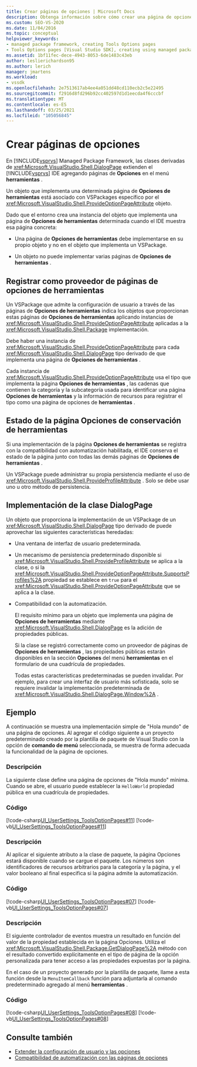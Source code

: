```yaml
---
title: Crear páginas de opciones | Microsoft Docs
description: Obtenga información sobre cómo crear una página de opciones en el menú herramientas de Visual Studio implementando una clase DialogPage desde el marco de trabajo de paquetes administrados.
ms.custom: SEO-VS-2020
ms.date: 11/04/2016
ms.topic: conceptual
helpviewer_keywords:
- managed package framework, creating Tools Options pages
- Tools Options pages [Visual Studio SDK], creating using managed package framework
ms.assetid: 1bf11fec-dece-4943-8053-6de1483c43eb
author: leslierichardson95
ms.author: lerich
manager: jmartens
ms.workload:
- vssdk
ms.openlocfilehash: 2e7513617ab4ee4a051dd48cd110ecb2c5e22495
ms.sourcegitcommit: f2916d8fd296b92cc402597d1d1eecda4f6cccbf
ms.translationtype: MT
ms.contentlocale: es-ES
ms.lasthandoff: 03/25/2021
ms.locfileid: "105056845"
---
```

# <a name="create-options-pages"></a>Crear páginas de opciones
En [!INCLUDE[vsprvs](../../code-quality/includes/vsprvs_md.md)] Managed Package Framework, las clases derivadas de <xref:Microsoft.VisualStudio.Shell.DialogPage> extienden el [!INCLUDE[vsprvs](../../code-quality/includes/vsprvs_md.md)] IDE agregando páginas de **Opciones** en el menú **herramientas** .

 Un objeto que implementa una determinada página de **Opciones de herramientas** está asociado con VSPackages específico por el <xref:Microsoft.VisualStudio.Shell.ProvideOptionPageAttribute> objeto.

 Dado que el entorno crea una instancia del objeto que implementa una página de **Opciones de herramientas** determinada cuando el IDE muestra esa página concreta:

- Una página de **Opciones de herramientas** debe implementarse en su propio objeto y no en el objeto que implementa un VSPackage.

- Un objeto no puede implementar varias páginas de **Opciones de herramientas** .

## <a name="register-as-a-tools-options-page-provider"></a>Registrar como proveedor de páginas de opciones de herramientas
 Un VSPackage que admite la configuración de usuario a través de las páginas de **Opciones de herramientas** indica los objetos que proporcionan estas páginas de **Opciones de herramientas** aplicando instancias de <xref:Microsoft.VisualStudio.Shell.ProvideOptionPageAttribute> aplicadas a la <xref:Microsoft.VisualStudio.Shell.Package> implementación.

 Debe haber una instancia de <xref:Microsoft.VisualStudio.Shell.ProvideOptionPageAttribute> para cada <xref:Microsoft.VisualStudio.Shell.DialogPage> tipo derivado de que implementa una página de **Opciones de herramientas** .

 Cada instancia de <xref:Microsoft.VisualStudio.Shell.ProvideOptionPageAttribute> usa el tipo que implementa la página **Opciones de herramientas** , las cadenas que contienen la categoría y la subcategoría usada para identificar una página **Opciones de herramientas** y la información de recursos para registrar el tipo como una página de opciones de **herramientas** .

## <a name="persist-tools-options-page-state"></a>Estado de la página Opciones de conservación de herramientas
 Si una implementación de la página **Opciones de herramientas** se registra con la compatibilidad con automatización habilitada, el IDE conserva el estado de la página junto con todas las demás páginas de **Opciones de herramientas** .

 Un VSPackage puede administrar su propia persistencia mediante el uso de <xref:Microsoft.VisualStudio.Shell.ProvideProfileAttribute> . Solo se debe usar uno u otro método de persistencia.

## <a name="implement-dialogpage-class"></a>Implementación de la clase DialogPage
 Un objeto que proporciona la implementación de un VSPackage de un <xref:Microsoft.VisualStudio.Shell.DialogPage> tipo derivado de puede aprovechar las siguientes características heredadas:

- Una ventana de interfaz de usuario predeterminada.

- Un mecanismo de persistencia predeterminado disponible si <xref:Microsoft.VisualStudio.Shell.ProvideProfileAttribute> se aplica a la clase, o si la <xref:Microsoft.VisualStudio.Shell.ProvideOptionPageAttribute.SupportsProfiles%2A> propiedad se establece en `true` para el <xref:Microsoft.VisualStudio.Shell.ProvideOptionPageAttribute> que se aplica a la clase.

- Compatibilidad con la automatización.

  El requisito mínimo para un objeto que implementa una página de **Opciones de herramientas** mediante <xref:Microsoft.VisualStudio.Shell.DialogPage> es la adición de propiedades públicas.

  Si la clase se registró correctamente como un proveedor de páginas de **Opciones de herramientas** , las propiedades públicas estarán disponibles en la sección **Opciones** del menú **herramientas** en el formulario de una cuadrícula de propiedades.

  Todas estas características predeterminadas se pueden invalidar. Por ejemplo, para crear una interfaz de usuario más sofisticada, solo se requiere invalidar la implementación predeterminada de <xref:Microsoft.VisualStudio.Shell.DialogPage.Window%2A> .

## <a name="example"></a>Ejemplo
 A continuación se muestra una implementación simple de "Hola mundo" de una página de opciones. Al agregar el código siguiente a un proyecto predeterminado creado por la plantilla de paquete de Visual Studio con la opción de **comando de menú** seleccionada, se muestra de forma adecuada la funcionalidad de la página de opciones.

### <a name="description"></a>Descripción
 La siguiente clase define una página de opciones de "Hola mundo" mínima. Cuando se abre, el usuario puede establecer la `HelloWorld` propiedad pública en una cuadrícula de propiedades.

### <a name="code"></a>Código
 [!code-csharp[UI_UserSettings_ToolsOptionPages#11](../../extensibility/internals/codesnippet/CSharp/creating-options-pages_1.cs)]
 [!code-vb[UI_UserSettings_ToolsOptionPages#11](../../extensibility/internals/codesnippet/VisualBasic/creating-options-pages_1.vb)]

### <a name="description"></a>Descripción
 Al aplicar el siguiente atributo a la clase de paquete, la página Opciones estará disponible cuando se cargue el paquete. Los números son identificadores de recursos arbitrarios para la categoría y la página, y el valor booleano al final especifica si la página admite la automatización.

### <a name="code"></a>Código
 [!code-csharp[UI_UserSettings_ToolsOptionPages#07](../../extensibility/internals/codesnippet/CSharp/creating-options-pages_2.cs)]
 [!code-vb[UI_UserSettings_ToolsOptionPages#07](../../extensibility/internals/codesnippet/VisualBasic/creating-options-pages_2.vb)]

### <a name="description"></a>Descripción
 El siguiente controlador de eventos muestra un resultado en función del valor de la propiedad establecida en la página Opciones. Utiliza el <xref:Microsoft.VisualStudio.Shell.Package.GetDialogPage%2A> método con el resultado convertido explícitamente en el tipo de página de la opción personalizada para tener acceso a las propiedades expuestas por la página.

 En el caso de un proyecto generado por la plantilla de paquete, llame a esta función desde la `MenuItemCallback` función para adjuntarla al comando predeterminado agregado al menú **herramientas** .

### <a name="code"></a>Código
 [!code-csharp[UI_UserSettings_ToolsOptionPages#08](../../extensibility/internals/codesnippet/CSharp/creating-options-pages_3.cs)]
 [!code-vb[UI_UserSettings_ToolsOptionPages#08](../../extensibility/internals/codesnippet/VisualBasic/creating-options-pages_3.vb)]

## <a name="see-also"></a>Consulte también
- [Extender la configuración de usuario y las opciones](../../extensibility/extending-user-settings-and-options.md)
- [Compatibilidad de automatización con las páginas de opciones](../../extensibility/internals/automation-support-for-options-pages.md)
